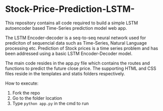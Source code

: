 # Stock-Price-Prediction-LSTM-
This repository contains all code required to build a simple LSTM autoencoder based Time-Series prediction model web app.

The LSTM Encoder-decoder is a seq-to-seq neural network used for prediciton of sequencial data such as Time-Series, Natural Language processing etc. Prediction of Stock prices is a time series problem and has been addressed using a basic LSTM Encoder-Decoder model.

The main code resides in the app.py file which contains the routes and functions to predict the future close price. The supporting HTML and CSS files reside in the templates and statis folders respectively.

How to execute:
1. Fork the repo
2. Go to the folder location 
3. Type ```python app.py``` in the cmd to run
